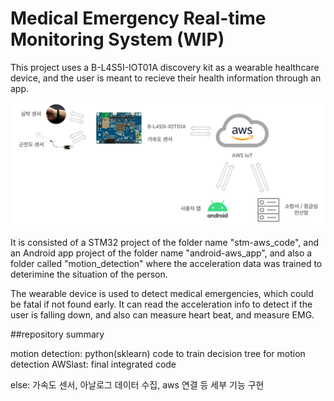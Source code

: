 # Medical Emergency Real-time Monitoring System (WIP)

This project uses a B-L4S5I-IOT01A discovery kit as a wearable healthcare device, and the user is meant to recieve their health information through an app.

![Project Structure](시스템%20구성도%202.png?raw=true)

It is consisted of a STM32 project of the folder name "stm-aws_code", and an Android app project of the folder name "android-aws_app", and also a folder called "motion_detection" where the acceleration data was trained to deterimine the situation of the person.

The wearable device is used to detect medical emergencies, which could be fatal if not found early. It can read the acceleration info to detect if the user is falling down, and also can measure heart beat, and measure EMG.

##repository summary

motion detection: python(sklearn) code to train decision tree for motion detection
AWSlast: final integrated code

else: 가속도 센서, 아날로그 데이터 수집, aws 연결 등 세부 기능 구현
